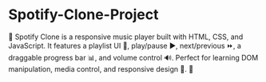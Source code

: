 # Spotify-Clone-Project
🎵 Spotify Clone is a responsive music player built with HTML, CSS, and JavaScript. It features a playlist UI 🎼, play/pause ▶️, next/previous ⏩, a draggable progress bar 📊, and volume control 🔊. Perfect for learning DOM manipulation, media control, and responsive design 📱. 🚀
